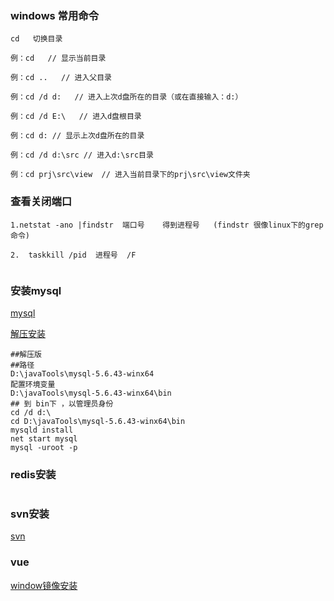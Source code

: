 ### windows 常用命令

```
cd   切换目录

例：cd   // 显示当前目录

例：cd ..   // 进入父目录

例：cd /d d:   // 进入上次d盘所在的目录（或在直接输入：d:）

例：cd /d E:\   // 进入d盘根目录

例：cd d: // 显示上次d盘所在的目录

例：cd /d d:\src // 进入d:\src目录

例：cd prj\src\view  // 进入当前目录下的prj\src\view文件夹
```

### 查看关闭端口

```
1.netstat -ano |findstr  端口号    得到进程号   (findstr 很像linux下的grep命令)

2.  taskkill /pid  进程号  /F


```

### 安装mysql

[mysql]([https://blog.csdn.net/weixin_42394615/article/details/82596085](https://blog.csdn.net/weixin_42394615/article/details/82596085))

[解压安装]([https://blog.csdn.net/ermaner666/article/details/79096939/](https://blog.csdn.net/ermaner666/article/details/79096939/))

```shell
##解压版
##路径
D:\javaTools\mysql-5.6.43-winx64
配置环境变量
D:\javaTools\mysql-5.6.43-winx64\bin
## 到 bin下 ，以管理员身份
cd /d d:\  
cd D:\javaTools\mysql-5.6.43-winx64\bin
mysqld install
net start mysql
mysql -uroot -p
```

### redis安装

```

```

### svn安装

[svn]([https://www.cnblogs.com/zhigu/p/10794283.html](https://www.cnblogs.com/zhigu/p/10794283.html))

### vue

[window镜像安装]([https://blog.csdn.net/zjh_746140129/article/details/80460965](https://blog.csdn.net/zjh_746140129/article/details/80460965))

```

```